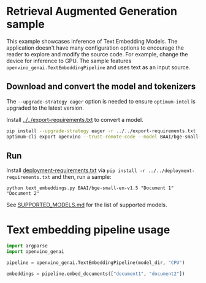 # Retrieval Augmented Generation sample

This example showcases inference of Text Embedding Models. The application doesn't have many configuration options to encourage the reader to explore and modify the source code. For example, change the device for inference to GPU. The sample features `openvino_genai.TextEmbeddingPipeline` and uses text as an input source.

## Download and convert the model and tokenizers

The `--upgrade-strategy eager` option is needed to ensure `optimum-intel` is upgraded to the latest version.

Install [../../export-requirements.txt](../../export-requirements.txt) to convert a model.

```sh
pip install --upgrade-strategy eager -r ../../export-requirements.txt
optimum-cli export openvino --trust-remote-code --model BAAI/bge-small-en-v1.5 BAAI/bge-small-en-v1.5
```

## Run

Install [deployment-requirements.txt](../../deployment-requirements.txt) via `pip install -r ../../deployment-requirements.txt` and then, run a sample:

`python text_embeddings.py BAAI/bge-small-en-v1.5 "Document 1" "Document 2"`

See [SUPPORTED_MODELS.md](../../../SUPPORTED_MODELS.md#text-embeddings-models) for the list of supported models.

# Text embedding pipeline usage

```python
import argparse
import openvino_genai

pipeline = openvino_genai.TextEmbeddingPipeline(model_dir, "CPU")

embeddings = pipeline.embed_documents(["document1", "document2"])
```

